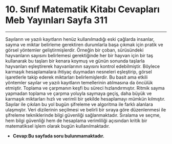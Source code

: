 # 10. Sınıf Matematik Kitabı Cevapları Meb Yayınları Sayfa 311

---

Sayıların ve yazılı kayıtların henüz kullanılmadığı eski çağlarda insanlar, sayma ve miktar belirleme gerektiren durumlarla başa çıkmak için pratik ve görsel yöntemler geliştirmişlerdir. Örneğin bir çoban, sürüsündeki hayvanların sayısını belirlemesi gerektiğinde her bir hayvan için bir taş kullanarak bu taşları bir kenara koymuş ve günün sonunda taşlarla hayvanları eşleştirerek hayvanlarının sayısını kontrol edebilmiştir. Böylece karmaşık hesaplamalara ihtiyaç duymadan nesneleri eşleştirip, görsel işaretlerle takip ederek miktarları belirlemişlerdir. Bu basit ama etkili yöntemler sayılar ve yazılı kayıtların temellerinin atılmasına da öncülük etmiştir. Toplama ve çarpmanın keşfi bu süreci hızlandırmıştır. Ritmik sayma yapmadan toplama ve çarpma yoluyla saymaya geçiş, daha büyük ve karmaşık miktarları hızlı ve verimli bir şekilde hesaplamayı mümkün kılmıştır. Sayılar ile çıkılan bu yol bugün şifreleme ve algoritma ile farklı alanlara ulaşmıştır. Veri dizilerinin seçilmesi ve belirli bir sıraya göre düzenlenmesi ile şifreleme tekniklerinde bilgi güvenliği sağlanmaktadır. Sıralama ve seçme, hem bilgi güvenliği hem de hesaplama verimliliği açısından kritik bir matematiksel işlem olarak bugün kullanılmaktadır.

-   **Cevap**:**Bu sayfada soru bulunmamaktadır.**